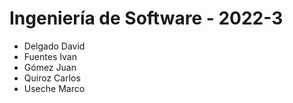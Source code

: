 # Ingeniería de Software - 2022-3

- Delgado David
- Fuentes Ivan
- Gómez Juan
- Quiroz Carlos
- Useche Marco
